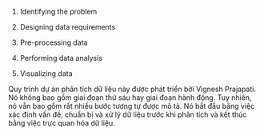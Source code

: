 1. Identifying the problem
    
2. Designing data requirements
    
3. Pre-processing data
    
4. Performing data analysis
    
5. Visualizing data

Quy trình dự án phân tích dữ liệu này được phát triển bởi Vignesh Prajapati. Nó không bao gồm giai đoạn thứ sáu hay giai đoạn hành động. Tuy nhiên, nó vẫn bao gồm rất nhiều bước tương tự được mô tả. Nó bắt đầu bằng việc xác định vấn đề, chuẩn bị và xử lý dữ liệu trước khi phân tích và kết thúc bằng việc trực quan hóa dữ liệu.
